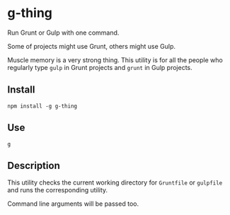 # g-thing

Run Grunt or Gulp with one command.

Some of projects might use Grunt, others might use Gulp.

Muscle memory is a very strong thing. This utility is for all the people who
regularly type `gulp` in Grunt projects and `grunt` in Gulp projects.

## Install

`npm install -g g-thing`

## Use

`g`

## Description

This utility checks the current working directory for `Gruntfile` or
`gulpfile` and runs the corresponding utility.

Command line arguments will be passed too.
